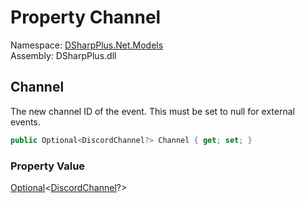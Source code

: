 # Property Channel

Namespace: [DSharpPlus.Net.Models](DSharpPlus.Net.Models.md)  
Assembly: DSharpPlus.dll

## <a id="DSharpPlus_Net_Models_ScheduledGuildEventEditModel_Channel"></a>Channel

The new channel ID of the event. This must be set to null for external events.

```csharp
public Optional<DiscordChannel?> Channel { get; set; }
```

### Property Value

[Optional](DSharpPlus.Entities.Optional\-1.md)<[DiscordChannel](DSharpPlus.Entities.DiscordChannel.md)?\>

